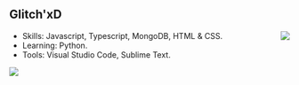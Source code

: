 ## Glitch'xD

<img align='right' src="https://github-readme-stats.vercel.app/api?username=kauexz&show_icons=true&theme=material-palenight&count_private=true">

- Skills: Javascript, Typescript, MongoDB, HTML & CSS.
- Learning: Python.
- Tools: Visual Studio Code, Sublime Text.

<img align='left' src="https://spotify-github-profile.kittinanx.com/api/view?uid=31md2tkhabhw2uftepjhwwyy6ose&cover_image=true&theme=novatorem&show_offline=false&background_color=121212&interchange=false&bar_color=53b14f&bar_color_cover=false)](https://github.com/kittinan/spotify-github-profile">
